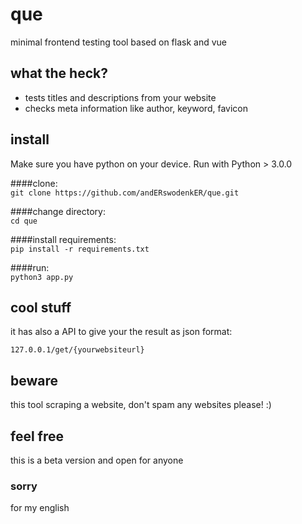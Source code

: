 # que

minimal frontend testing tool based on flask and vue

## what the heck?
 - tests titles and descriptions from your website
 - checks meta information like author, keyword, favicon
 
 
 ## install
 
 Make sure you have python on your device. Run with Python > 3.0.0
 
 ####clone: <br>
 `git clone https://github.com/andERswodenkER/que.git`
 
 ####change directory: <br>
`cd que`

####install requirements: <br>
`pip install -r requirements.txt`

####run: <br>
`python3 app.py`


## cool stuff

it has also a API to give your the result as json format:

`127.0.0.1/get/{yourwebsiteurl}`

## beware

this tool scraping a website, don't spam any websites please! :)


## feel free

this is a beta version and open for anyone

### sorry

for my english
